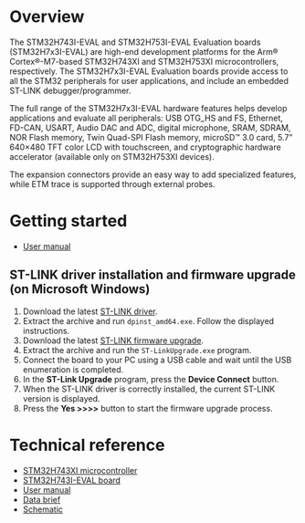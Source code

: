 # Overview

The STM32H743I-EVAL and STM32H753I-EVAL Evaluation boards (STM32H7x3I-EVAL) are high-end development platforms for the Arm® Cortex®-M7-based STM32H743XI and STM32H753XI microcontrollers, respectively. The STM32H7x3I-EVAL Evaluation boards provide access to all the STM32 peripherals for user applications, and include an embedded ST-LINK debugger/programmer.

The full range of the STM32H7x3I-EVAL hardware features helps develop applications and evaluate all peripherals: USB OTG_HS and FS, Ethernet, FD-CAN, USART, Audio DAC and ADC, digital microphone, SRAM, SDRAM, NOR Flash memory, Twin Quad-SPI Flash memory, microSD™ 3.0 card, 5.7” 640×480 TFT color LCD with touchscreen, and cryptographic hardware accelerator (available only on STM32H753XI devices).

The expansion connectors provide an easy way to add specialized features, while ETM trace is supported through external probes.

# Getting started

- [User manual](https://www.st.com/resource/en/user_manual/um2198-evaluation-boards-with-stm32h743xi-and-stm32h753xi-mcus-stmicroelectronics.pdf)

## ST-LINK driver installation and firmware upgrade (on Microsoft Windows)

1. Download the latest [ST-LINK driver](https://www.st.com/en/development-tools/stsw-link009.html).
2. Extract the archive and run `dpinst_amd64.exe`. Follow the displayed instructions.
3. Download the latest [ST-LINK firmware upgrade](https://www.st.com/en/development-tools/stsw-link007.html).
4. Extract the archive and run the `ST-LinkUpgrade.exe` program.
5. Connect the board to your PC using a USB cable and wait until the USB enumeration is completed.
6. In the **ST-Link Upgrade** program, press the **Device Connect** button.
7. When the ST-LINK driver is correctly installed, the current ST-LINK version is displayed.
8. Press the **Yes >>>>** button to start the firmware upgrade process.

# Technical reference

- [STM32H743XI microcontroller](https://www.st.com/en/microcontrollers-microprocessors/stm32h743xi.html)
- [STM32H743I-EVAL board](https://www.st.com/en/evaluation-tools/stm32h743i-eval.html)
- [User manual](https://www.st.com/resource/en/user_manual/um2198-evaluation-boards-with-stm32h743xi-and-stm32h753xi-mcus-stmicroelectronics.pdf)
- [Data brief](https://www.st.com/resource/en/data_brief/stm32h743i-eval.pdf)
- [Schematic](https://www.st.com/resource/en/schematic_pack/mb1246-b0x_schematic.pdf)
